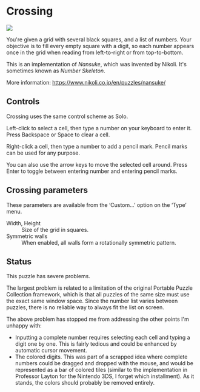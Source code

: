 # Crossing

![](https://raw.githubusercontent.com/x-sheep/puzzles-unreleased/master/docs/img/crossing.png)

You're given a grid with several black squares, and a list of numbers. Your objective is to fill every empty square with a digit, so each number appears once in the grid when reading from left-to-right or from top-to-bottom.

This is an implementation of _Nansuke_, which was invented by Nikoli. It's sometimes known as _Number Skeleton_.

More information: https://www.nikoli.co.jp/en/puzzles/nansuke/

## Controls

Crossing uses the same control scheme as Solo.

Left-click to select a cell, then type a number on your keyboard to enter it. Press Backspace or Space to clear a cell.

Right-click a cell, then type a number to add a pencil mark. Pencil marks can be used for any purpose.

You can also use the arrow keys to move the selected cell around. Press Enter to toggle between entering number and entering pencil marks.

## Crossing parameters

These parameters are available from the ‘Custom…’ option on the ‘Type’ menu.

<dl>
	<dt>Width, Height</dt>
	<dd>Size of the grid in squares.</dd>
	<dt>Symmetric walls</dt>
	<dd>When enabled, all walls form a rotationally symmetric pattern.</dd>
</dl>

## Status

This puzzle has severe problems.

The largest problem is related to a limitation of the original Portable Puzzle Collection framework, which is that all puzzles of the same size must use the exact same window space. Since the number list varies between puzzles, there is no reliable way to always fit the list on screen.

The above problem has stopped me from addressing the other points I'm unhappy with:

- Inputting a complete number requires selecting each cell and typing a digit one by one. This is fairly tedious and could be enhanced by automatic cursor movement.
- The colored digits. This was part of a scrapped idea where complete numbers could be dragged and dropped with the mouse, and would be represented as a bar of colored tiles (similar to the implementation in Professor Layton for the Nintendo 3DS, I forget which installment). As it stands, the colors should probably be removed entirely.
